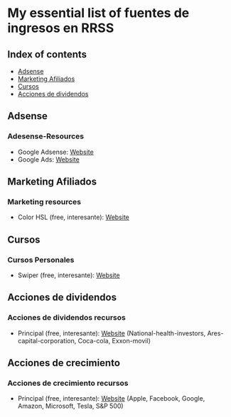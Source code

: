 # My essential list of fuentes de ingresos en RRSS

## Index of contents
* [Adsense](#Adsense)
* [Marketing Afiliados](#Marketing-Afiliados)
* [Cursos](#Cursos)
* [Acciones de dividendos](#Acciones-dividendos)


## Adsense
### Adesense-Resources 
* Google Adsense: [Website](https://www.google.com/intl/es-419/adsense/start/?gclid=Cj0KCQjw_dWGBhDAARIsAMcYuJzMGG5Zb0Pri43uMFDoHo9if6vNBVSthoV6VEFIzWx6DeKXoHkaCv8aAsHXEALw_wcB)
* Google Ads: [Website](https://ads.google.com/intl/es-419_cl/getstarted/?subid=cl-es-ha-awa-bk-c-cor!o3~Cj0KCQjw_dWGBhDAARIsAMcYuJwnAOXmUtC7qtifHrsWX9aQVlhCff-Peq-kLEVm-0AihpUD8ea2AvsaAoAZEALw_wcB~78045487829~kwd-94527731~6518825642~435564726417&gclid=Cj0KCQjw_dWGBhDAARIsAMcYuJwnAOXmUtC7qtifHrsWX9aQVlhCff-Peq-kLEVm-0AihpUD8ea2AvsaAoAZEALw_wcB&gclsrc=aw.ds)


## Marketing Afiliados
### Marketing resources
* Color HSL (free, interesante): [Website](https://www.w3schools.com/)

## Cursos
### Cursos Personales
* Swiper (free, interesante): [Website](https://swiperjs.com/)


## Acciones de dividendos
### Acciones de dividendos recursos
* Principal (free, interesante): [Website](https://www.principal.cl/) (National-health-investors, Ares-capital-corporation, Coca-cola, Exxon-movil)

## Acciones de crecimiento
### Acciones de crecimiento recursos
* Principal (free, interesante): [Website](https://www.principal.cl/) (Apple, Facebook, Google, Amazon, Microsoft, Tesla, S&P 500)
